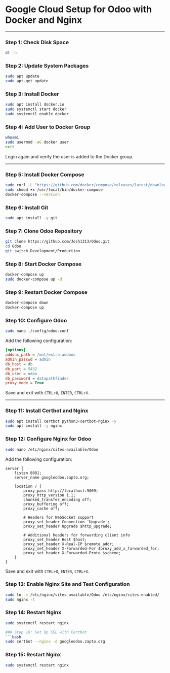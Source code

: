 # Google Cloud Setup for Odoo with Docker and Nginx

---

### Step 1: Check Disk Space
```bash
df -h
```

### Step 2: Update System Packages
```bash
sudo apt update
sudo apt-get update
```


### Step 3: Install Docker
```bash
sudo apt install docker.io
sudo systemctl start docker
sudo systemctl enable docker
```

### Step 4: Add User to Docker Group
```bash
whoami
sudo usermod -aG docker user
exit
```
Login again and verify the user is added to the Docker group.

---

### Step 5: Install Docker Compose
```bash
sudo curl -L "https://github.com/docker/compose/releases/latest/download/docker-compose-$(uname -s)-$(uname -m)" -o /usr/local/bin/docker-compose
sudo chmod +x /usr/local/bin/docker-compose
docker-compose --version
```

### Step 6: Install Git
```bash
sudo apt install -y git
```

### Step 7: Clone Odoo Repository
```bash
git clone https://github.com/Josh1313/Odoo.git
cd Odoo
git switch Development/Production
```

### Step 8: Start Docker Compose
```bash
docker-compose up
sudo docker-compose up -d
```



### Step 9: Restart Docker Compose
```bash
docker-compose down
docker-compose up
```

### Step 10: Configure Odoo
```bash
sudo nano ./config/odoo.conf
```
Add the following configuration:
```ini
[options]
addons_path = /mnt/extra-addons
admin_passwd = admin
db_host = db
db_port = 5432
db_user = odoo
db_password = datapathfinder
proxy_mode = True
```
Save and exit with `CTRL+O`, `ENTER`, `CTRL+X`.

---

### Step 11: Install Certbot and Nginx
```bash
sudo apt install certbot python3-certbot-nginx -y
sudo apt install -y nginx
```

### Step 12: Configure Nginx for Odoo
```bash
sudo nano /etc/nginx/sites-available/Odoo
```
Add the following configuration:
```nginx
server {
    listen 8081;
    server_name googleodoo.zapto.org;

    location / {
        proxy_pass http://localhost:9069;
        proxy_http_version 1.1;
        chunked_transfer_encoding off;
        proxy_buffering off;
        proxy_cache off;

        # Headers for WebSocket support
        proxy_set_header Connection 'Upgrade';
        proxy_set_header Upgrade $http_upgrade;

        # Additional headers for forwarding client info
        proxy_set_header Host $host;
        proxy_set_header X-Real-IP $remote_addr;
        proxy_set_header X-Forwarded-For $proxy_add_x_forwarded_for;
        proxy_set_header X-Forwarded-Proto $scheme;
    }
}
```
Save and exit with `CTRL+O`, `ENTER`, `CTRL+X`.

### Step 13: Enable Nginx Site and Test Configuration
```bash
sudo ln -s /etc/nginx/sites-available/Odoo /etc/nginx/sites-enabled/
sudo nginx -t
```
### Step 14: Restart Nginx
```bash
sudo systemctl restart nginx

### Step 16: Set Up SSL with Certbot
```bash
sudo certbot --nginx -d googleodoo.zapto.org
```

### Step 15: Restart Nginx
```bash
sudo systemctl restart nginx

